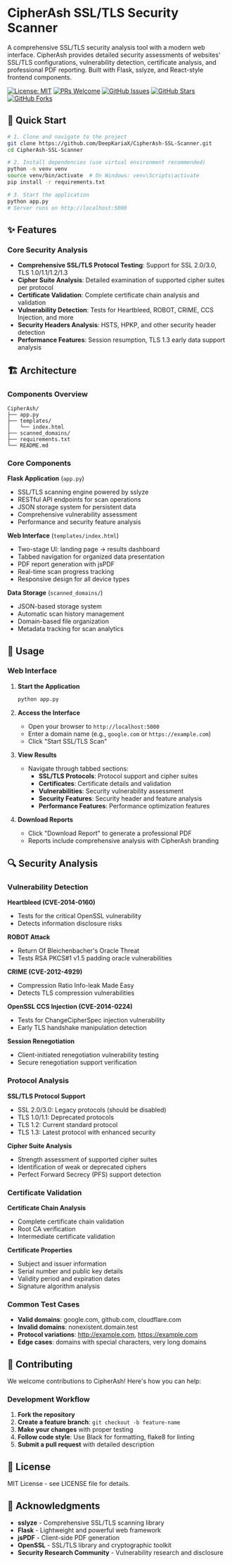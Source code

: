 # CipherAsh SSL/TLS Security Scanner

A comprehensive SSL/TLS security analysis tool with a modern web interface. CipherAsh provides detailed security assessments of websites' SSL/TLS configurations, vulnerability detection, certificate analysis, and professional PDF reporting. Built with Flask, sslyze, and React-style frontend components.

[![License: MIT](https://img.shields.io/badge/License-MIT-yellow.svg)](https://opensource.org/licenses/MIT)
[![PRs Welcome](https://img.shields.io/badge/PRs-welcome-brightgreen.svg)](https://github.com/DeepKariaX/CipherAsh-SSL-Scanner/pulls)
[![GitHub Issues](https://img.shields.io/github/issues/DeepKariaX/Analysis-Alpaca-Researcher)](https://github.com/DeepKariaX/CipherAsh-SSL-Scanner/issues)
[![GitHub Stars](https://img.shields.io/github/stars/DeepKariaX/Analysis-Alpaca-Researcher)](https://github.com/DeepKariaX/CipherAsh-SSL-Scanner/stargazers)
[![GitHub Forks](https://img.shields.io/github/forks/DeepKariaX/Analysis-Alpaca-Researcher)](https://github.com/DeepKariaX/CipherAsh-SSL-Scanner/network)


## 🚀 Quick Start

```bash
# 1. Clone and navigate to the project
git clone https://github.com/DeepKariaX/CipherAsh-SSL-Scanner.git
cd CipherAsh-SSL-Scanner

# 2. Install dependencies (use virtual environment recommended)
python -m venv venv
source venv/bin/activate  # On Windows: venv\Scripts\activate
pip install -r requirements.txt

# 3. Start the application
python app.py
# Server runs on http://localhost:5000
```

## ✨ Features

### Core Security Analysis

- **Comprehensive SSL/TLS Protocol Testing**: Support for SSL 2.0/3.0, TLS 1.0/1.1/1.2/1.3
- **Cipher Suite Analysis**: Detailed examination of supported cipher suites per protocol
- **Certificate Validation**: Complete certificate chain analysis and validation
- **Vulnerability Detection**: Tests for Heartbleed, ROBOT, CRIME, CCS Injection, and more
- **Security Headers Analysis**: HSTS, HPKP, and other security header detection
- **Performance Features**: Session resumption, TLS 1.3 early data support analysis

## 🏗 Architecture

### Components Overview

```
CipherAsh/
├── app.py                 
├── templates/
│   └── index.html        
├── scanned_domains/       
├── requirements.txt      
└── README.md            
```

### Core Components

**Flask Application** (`app.py`)
- SSL/TLS scanning engine powered by sslyze
- RESTful API endpoints for scan operations
- JSON storage system for persistent data
- Comprehensive vulnerability assessment
- Performance and security feature analysis

**Web Interface** (`templates/index.html`)
- Two-stage UI: landing page → results dashboard
- Tabbed navigation for organized data presentation
- PDF report generation with jsPDF
- Real-time scan progress tracking
- Responsive design for all device types

**Data Storage** (`scanned_domains/`)
- JSON-based storage system
- Automatic scan history management
- Domain-based file organization
- Metadata tracking for scan analytics

## 🚀 Usage

### Web Interface

1. **Start the Application**
   ```bash
   python app.py
   ```

2. **Access the Interface**
   - Open your browser to `http://localhost:5000`
   - Enter a domain name (e.g., `google.com` or `https://example.com`)
   - Click "Start SSL/TLS Scan"

3. **View Results**
   - Navigate through tabbed sections:
     - **SSL/TLS Protocols**: Protocol support and cipher suites
     - **Certificates**: Certificate details and validation
     - **Vulnerabilities**: Security vulnerability assessment
     - **Security Features**: Security header and feature analysis
     - **Performance Features**: Performance optimization features

4. **Download Reports**
   - Click "Download Report" to generate a professional PDF
   - Reports include comprehensive analysis with CipherAsh branding


## 🔍 Security Analysis

### Vulnerability Detection

**Heartbleed (CVE-2014-0160)**
- Tests for the critical OpenSSL vulnerability
- Detects information disclosure risks

**ROBOT Attack**
- Return Of Bleichenbacher's Oracle Threat
- Tests RSA PKCS#1 v1.5 padding oracle vulnerabilities

**CRIME (CVE-2012-4929)**
- Compression Ratio Info-leak Made Easy
- Detects TLS compression vulnerabilities

**OpenSSL CCS Injection (CVE-2014-0224)**
- Tests for ChangeCipherSpec injection vulnerability
- Early TLS handshake manipulation detection

**Session Renegotiation**
- Client-initiated renegotiation vulnerability testing
- Secure renegotiation support verification

### Protocol Analysis

**SSL/TLS Protocol Support**
- SSL 2.0/3.0: Legacy protocols (should be disabled)
- TLS 1.0/1.1: Deprecated protocols
- TLS 1.2: Current standard protocol
- TLS 1.3: Latest protocol with enhanced security

**Cipher Suite Analysis**
- Strength assessment of supported cipher suites
- Identification of weak or deprecated ciphers
- Perfect Forward Secrecy (PFS) support detection

### Certificate Validation

**Certificate Chain Analysis**
- Complete certificate chain validation
- Root CA verification
- Intermediate certificate validation

**Certificate Properties**
- Subject and issuer information
- Serial number and public key details
- Validity period and expiration dates
- Signature algorithm analysis

### Common Test Cases

- **Valid domains**: google.com, github.com, cloudflare.com
- **Invalid domains**: nonexistent.domain.test
- **Protocol variations**: http://example.com, https://example.com
- **Edge cases**: domains with special characters, very long domains

## 🤝 Contributing

We welcome contributions to CipherAsh! Here's how you can help:

### Development Workflow

1. **Fork the repository**
2. **Create a feature branch**: `git checkout -b feature-name`
3. **Make your changes** with proper testing
4. **Follow code style**: Use Black for formatting, flake8 for linting
5. **Submit a pull request** with detailed description

## 📄 License

MIT License - see LICENSE file for details.

## 🙏 Acknowledgments

- **sslyze** - Comprehensive SSL/TLS scanning library
- **Flask** - Lightweight and powerful web framework
- **jsPDF** - Client-side PDF generation
- **OpenSSL** - SSL/TLS library and cryptographic toolkit
- **Security Research Community** - Vulnerability research and disclosure